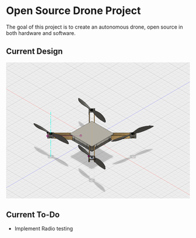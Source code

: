 # Open Source Drone Project
The goal of this project is to create an autonomous drone, open source in both hardware and software.

## Current Design
![alt text](https://raw.githubusercontent.com/Reichenbachian/Open_Source_Drone/master/designs/v5/Drone%20v14.png)

## Current To-Do
 - Implement Radio testing